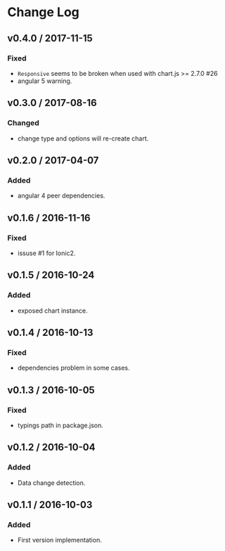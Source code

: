 # Change Log

## v0.4.0 / 2017-11-15
### Fixed
- `Responsive` seems to be broken when used with chart.js >= 2.7.0 #26
- angular 5 warning.

## v0.3.0 / 2017-08-16
### Changed
- change type and options will re-create chart.

## v0.2.0 / 2017-04-07
### Added
- angular 4 peer dependencies.

## v0.1.6 / 2016-11-16
### Fixed
- issuse #1 for Ionic2.

## v0.1.5 / 2016-10-24
### Added
- exposed chart instance.

## v0.1.4 / 2016-10-13
### Fixed
- dependencies problem in some cases.

## v0.1.3 / 2016-10-05
### Fixed
- typings path in package.json.

## v0.1.2 / 2016-10-04
### Added
- Data change detection.

## v0.1.1 / 2016-10-03
### Added
- First version implementation.
